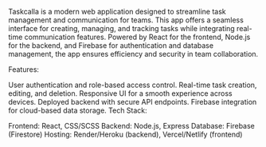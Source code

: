 Taskcalla is a modern web application designed to streamline task management and communication for teams. This app offers a seamless interface for creating, managing, and tracking tasks while integrating real-time communication features. Powered by React for the frontend, Node.js for the backend, and Firebase for authentication and database management, the app ensures efficiency and security in team collaboration.

Features:

User authentication and role-based access control.
Real-time task creation, editing, and deletion.
Responsive UI for a smooth experience across devices.
Deployed backend with secure API endpoints.
Firebase integration for cloud-based data storage.
Tech Stack:

Frontend: React, CSS/SCSS
Backend: Node.js, Express
Database: Firebase (Firestore)
Hosting: Render/Heroku (backend), Vercel/Netlify (frontend)
